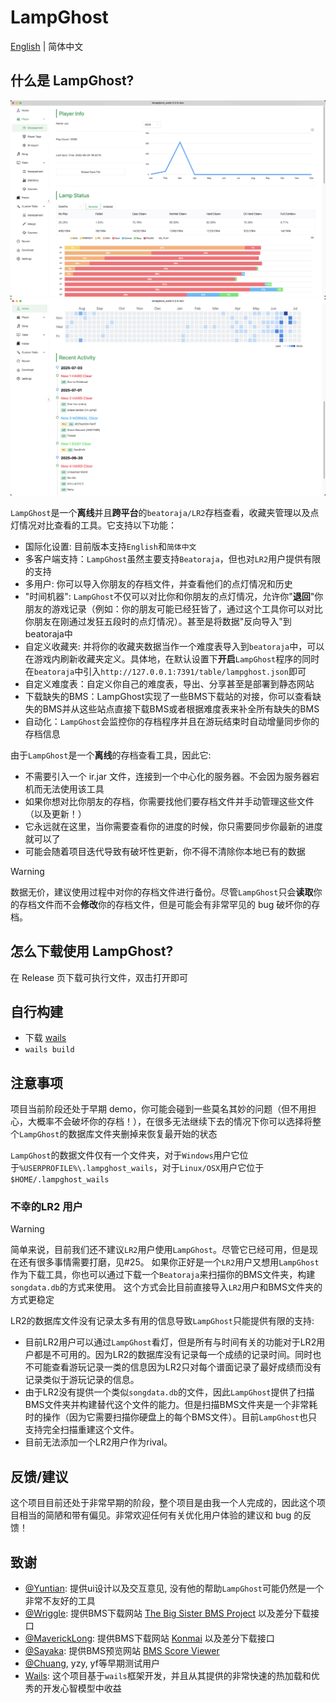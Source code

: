 # LampGhost

[English](./README.md) | 简体中文

## 什么是 LampGhost?

![showcase1](./doc/showcase1.png)
![showcase2](./doc/showcase2.png)

`LampGhost`是一个**离线**并且**跨平台**的`beatoraja/LR2`存档查看，收藏夹管理以及点灯情况对比查看的工具。它支持以下功能：

- 国际化设置: 目前版本支持`English`和`简体中文`
- 多客户端支持：`LampGhost`虽然主要支持`Beatoraja`，但也对`LR2`用户提供有限的支持
- 多用户: 你可以导入你朋友的存档文件，并查看他们的点灯情况和历史
- "时间机器": `LampGhost`不仅可以对比你和你朋友的点灯情况，允许你"**退回**"你朋友的游戏记录（例如：你的朋友可能已经狂皆了，通过这个工具你可以对比你朋友在刚通过发狂五段时的点灯情况）。甚至是将数据"反向导入"到beatoraja中
- 自定义收藏夹: 并将你的收藏夹数据当作一个难度表导入到`beatoraja`中，可以在游戏内刷新收藏夹定义。具体地，在默认设置下**开启**`LampGhost`程序的同时在`beatoraja`中引入`http://127.0.0.1:7391/table/lampghost.json`即可
- 自定义难度表：自定义你自己的难度表，导出、分享甚至是部署到静态网站
- 下载缺失的BMS：LampGhost实现了一些BMS下载站的对接，你可以查看缺失的BMS并从这些站点直接下载BMS或者根据难度表来补全所有缺失的BMS
- 自动化：`LampGhost`会监控你的存档程序并且在游玩结束时自动增量同步你的存档信息

由于`LampGhost`是一个**离线**的存档查看工具，因此它:

- 不需要引入一个 ir.jar 文件，连接到一个中心化的服务器。不会因为服务器宕机而无法使用该工具
- 如果你想对比你朋友的存档，你需要找他们要存档文件并手动管理这些文件（以及更新！）
- 它永远就在这里，当你需要查看你的进度的时候，你只需要同步你最新的进度就可以了
- 可能会随着项目迭代导致有破坏性更新，你不得不清除你本地已有的数据

> [!warning]
>
> 数据无价，建议使用过程中对你的存档文件进行备份。尽管`LampGhost`只会**读取**你的存档文件而不会**修改**你的存档文件，但是可能会有非常罕见的 bug 破坏你的存档。

## 怎么下载使用 LampGhost?

在 Release 页下载可执行文件，双击打开即可

## 自行构建

- 下载 [wails](https://github.com/wailsapp/wails)
- `wails build`

## 注意事项

项目当前阶段还处于早期 demo，你可能会碰到一些莫名其妙的问题（但不用担心，大概率不会破坏你的存档！），在很多无法继续下去的情况下你可以选择将整个`LampGhost`的数据库文件夹删掉来恢复最开始的状态

`LampGhost`的数据文件仅有一个文件夹，对于`Windows`用户它位于`%USERPROFILE%\.lampghost_wails`，对于`Linux/OSX`用户它位于`$HOME/.lampghost_wails`

### 不幸的LR2 用户

> [!warning]
> 简单来说，目前我们还不建议`LR2`用户使用`LampGhost`。尽管它已经可用，但是现在还有很多事情需要打磨，见#25。
> 如果你正好是一个`LR2`用户又想用`LampGhost`作为下载工具，你也可以通过下载一个`Beatoraja`来扫描你的BMS文件夹，构建`songdata.db`的方式来使用。
> 这个方式会比目前直接导入`LR2`用户和BMS文件夹的方式更稳定

LR2的数据库文件没有记录太多有用的信息导致`LampGhost`只能提供有限的支持:

- 目前LR2用户可以通过`LampGhost`看灯，但是所有与时间有关的功能对于LR2用户都是不可用的。因为LR2的数据库没有记录每一个成绩的记录时间。同时也不可能查看游玩记录一类的信息因为LR2只对每个谱面记录了最好成绩而没有记录类似于游玩记录的信息。
- 由于LR2没有提供一个类似`songdata.db`的文件，因此`LampGhost`提供了扫描BMS文件夹并构建替代这个文件的能力。但是扫描BMS文件夹是一个非常耗时的操作（因为它需要扫描你硬盘上的每个BMS文件）。目前`LampGhost`也只支持完全扫描重建这个文件。
- 目前无法添加一个LR2用户作为rival。

## 反馈/建议

这个项目目前还处于非常早期的阶段，整个项目是由我一个人完成的，因此这个项目相当的简陋和带有偏见。非常欢迎任何有关优化用户体验的建议和 bug 的反馈！

## 致谢

- [@Yuntian](https://www.github.com/Yuntian52s): 提供ui设计以及交互意见, 没有他的帮助`LampGhost`可能仍然是一个非常不友好的工具
- [@Wriggle](https://www.github.com/wrigglebug): 提供BMS下载网站 [The Big Sister BMS Project](https://bms.wrigglebug.xyz/) 以及差分下载接口
- [@MaverickLong](https://www.github.com/MaverickLong): 提供BMS下载网站 [Konmai](https://616.sb/bms/download) 以及差分下载接口
- [@Sayaka](https://github.com/SayakaIsBaka): 提供BMS预览网站 [BMS Score Viewer](https://github.com/SayakaIsBaka/bms-score-viewer)
- [@Chuang](https://github.com/chuang1213), yzy, yf等早期测试用户
- [Wails](https://github.com/wailsapp/wails): 这个项目基于`wails`框架开发，并且从其提供的非常快速的热加载和优秀的开发心智模型中收益
